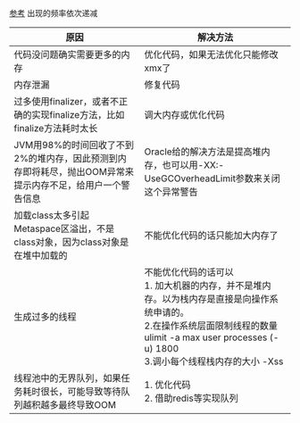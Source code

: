 [参考](https://tier1app.files.wordpress.com/2014/12/outofmemoryerror2.pdf)
出现的频率依次递减


|原因|解决方法|
--|--|
代码没问题确实需要更多的内存|优化代码，如果无法优化只能修改xmx了
内存泄漏|修复代码
过多使用finalizer，或者不正确的实现finalize方法，比如finalize方法耗时太长|调大内存或优化代码
JVM用98%的时间回收了不到2%的堆内存，因此预测到内存即将耗尽，抛出OOM异常来提示内存不足，给用户一个警告信息|Oracle给的解决方法是提高堆内存，也可以用-XX:-UseGCOverheadLimit参数来关闭这个异常警告
加载class太多引起Metaspace区溢出，不是class对象，因为class对象是在堆中加载的|不能优化代码的话只能加大内存了
生成过多的线程|不能优化代码的话可以<br>1. 加大机器的内存，并不是堆内存。以为栈内存是直接是向操作系统申请的。 <br>2.在操作系统层面限制线程的数量ulimit -a max user processes (-u) 1800  <br> 3.调小每个线程栈内存的大小 -Xss 
线程池中的无界队列，如果任务耗时很长，可能导致等待队列越积越多最终导致OOM |1. 优化代码<br> 2. 借助redis等实现队列
